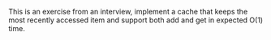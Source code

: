 This is an exercise from an interview, implement a cache that keeps the most recently accessed item and support both add and get in expected O(1) time.